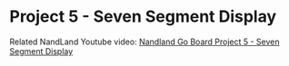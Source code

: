 # Project 5 - Seven Segment Display

Related NandLand Youtube video: [Nandland Go Board Project 5 - Seven Segment Display](https://www.youtube.com/watch?v=iT9MVuIZFJ8)
